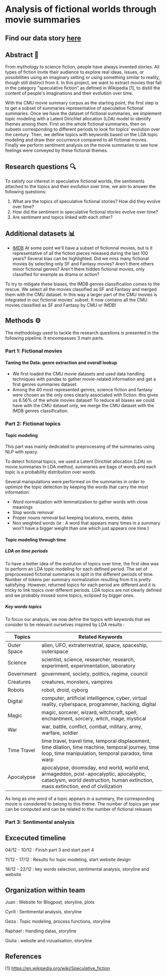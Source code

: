 # Analysis of fictional worlds through movie summaries

## Find our data story [here](https://giulia0402.github.io/)

## Abstract 📜
From mythology to science fiction, people have always invented stories. All types of fiction invite their audience to explore real ideas, issues, or possibilities using an imaginary setting or using something similar to reality, though still distinct from it. In this project, we want to extract movies that fall in the category "speculative fiction" as defined in Wikipedia [1], to distill the content of people's imaginations and their evolution over time.

With the CMU movie summary corpus as the starting point, the first step is to get a subset of summaries representative of speculative fictional summaries. Once we have the dataset of fictional summaries, we implement topic modeling with a Latent Dirichlet allocation (LDA) model to identify themes among them. First on the whole fictional summaries, then on subsets corresponding to different periods to look for topics’ evolution over the century.
Then, we define topics with keywords based on the LDA topic modeling and draw their occurrence compared to all fictional movies.
Finally we perform sentiment analysis on the movie summaries to see how feelings were conveyed by these fictional themes. 

## Research questions 🔍

To satisfy our interest in speculative fictional worlds, the sentiments attached to the topics and their evolution over time, we aim to answer the following questions:
1. What are the topics of speculative fictional stories? How did they evolve over time?   
2. How did the sentiment in speculative fictional stories evolve over time?   
3. Are sentiment and topics linked with each other?   


## Additional datasets 📊

* [IMDB](https://developer.imdb.com/non-commercial-datasets/)
At some point we'll have a subset of fictionnal movies, but is it representative of all the fiction pieces released during the last 100 years?
Several bias can be highlighted. Did we miss many fictional movies by selecting only SF and Fantasy movies? Aren’t there others minor fictional genres? Aren’t there hidden fictional movies, only classified for example as drama or action?

To try to mitigate these biases, the IMDB genres classification comes to the rescue. We select all the movies classified as SF and Fantasy and merged them with the CMU dataset. In this way a larger part of the CMU movies is integrated in our fictional movies’ subset. It now contains all the CMU movies classified as SF and Fantasy by CMU or IMDB!


## Methods ⚙️

The methodology used to tackle the research questions is presented in the following pipeline. It encompasses 3 main parts.

### **Part 1: Fictional movies**

#### Taming the Data: genre extraction and overall lookup
* We first loaded the CMU movie datasets and used data handling techniques with pandas to gather movie-related information and get a first genres summaries dataset.
* Among the 40 most represented genres, science fiction and fantasy were chosen as the only ones clearly associated with fiction: this gives us 6.56% of the whole movies dataset! To reduce all biases we could have with the CMU dataset only, we merge the CMU dataset with the IMDB genres classification.


### **Part 2: Fictional topics**

#### Topic modeling 

This part was mainly dedicated to preprocessing of the summaries using NLP with spacy.

To detect fictional topics, we used a Latent Dirichlet allocation (LDA) on movie summaries 
In LDA method, summaries are bags of words and each topic is a probability distribution over words.

Several manipulations were performed on the summaries in order to optimize the topic detection by keeping the words that carry the most information:
* Word normalization with lemmatization to gather words with close meanings
* Stop words removal   
* Proper nouns removal but keeping locations, events, dates
* Non weighted words (ie : A word that appears many times in a summary won’t have a bigger weight than one which just appears one time.)


#### Topic modeling through time

##### LDA on time periods 
To have a better idea of the evolution of topics over time, the first idea was to perform an LDA topic modeling for each defined period. 
The set of preprocessed fictional summaries is split in the different periods of time. Number of tokens per summary normalization resulting from it is pretty satisfying.
However, returned topics for each period are different and it is tricky to link topics over different periods. 
LDA topics are not clearly defined and we probably missed some topics, eclipsed by bigger ones. 

##### Key words topics
To focus our analysis, we now define the topics with keywords that we consider to be relevant ourselves inspired by LDA results : 

| Topics           | Related Keywords                                            |
|------------------|-------------------------------------------------------------|
| Outer Space      | alien, UFO, extraterrestrial, space, spaceship, outerspace   |
| Science          | scientist, science, researcher, research, experiment, experimentation, laboratory |
| Government       | government, society, politics, regime, council               |
| Creatures        | creatures, monsters, vampires                                |
| Robots           | robot, droid, cyborg                                         |
| Digital          | computer, artificial intelligence, cyber, virtual reality, cyberspace, programmer, hacking, digital |
| Magic            | magic, sorcerer, wizard, witchcraft, spell, enchantment, sorcery, witch, mage, mystical |
| War              | war, battle, conflict, combat, military, army, warfare, soldier |
| Time Travel      | time travel, travel time, temporal displacement, time dilation, time machine, temporal journey, time loop, time manipulation, temporal paradox, time warp |
| Apocalypse       | apocalypse, doomsday, end world, world end, armageddon, post-apocalyptic, apocalyptic, cataclysm, world destruction, human extinction, mass extinction, end of civilization |


As long as one word of a topic appears in a summary, the corresponding movie is considered to belong to this theme. The number of  topics per year can be computed and can be related to the number of fictional releases

### **Part 3: Sentimental analysis**




## Excecuted timeline

04/12 - 10/12 : Finish part 3 and start part 4

11/12 - 17/12 : Results for topic modeling, start website design

18/12 - 22/12 : key words selection, sentimental analysis,  storyline and website


## Organization within team

Juan  : Website for Blogpost, storyline, plots

Cyrill : Sentimental analysis, storyline

Geza : Topic modeling, process functions, storyline

Raphael : Handling datas, storyline

Giulia : website and vizualisation, storyline


## References
[1] https://en.wikipedia.org/wiki/Speculative_fiction
